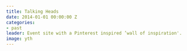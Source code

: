 ```yaml
---
title: Talking Heads
date: 2014-01-01 00:00:00 Z
categories:
- past
leader: Event site with a Pinterest inspired ’wall of inspiration'.
image: yth
---
```


